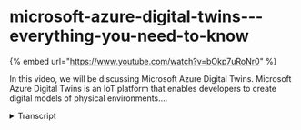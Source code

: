 # microsoft-azure-digital-twins---everything-you-need-to-know
{% embed url="https://www.youtube.com/watch?v=bOkp7uRoNr0" %}



In this video, we will be discussing Microsoft Azure Digital Twins. Microsoft Azure Digital Twins is an IoT platform that enables developers to create digital models of physical environments....
<details>
<summary>Transcript</summary>In this video, we will be discussing Microsoft Azure Digital Twins. Microsoft Azure Digital Twins is an IoT platform that enables developers to create digital models of physical environments....
welcome to this video on Microsoft Azure

digital twins presented by XM Pro

in this video we'll be exploring what

Azure digital twins is how it differs

from other digital twin platforms the

top use cases for this technology and

how you can get started with Azure

digital twins today Microsoft Azure

digital twins is a cloud-based iot

platform that enables developers to

create digital models of physical

environments

with its powerful set of apis and tools

and its ability to integrate with other

Azure services this platform is

transforming The Way businesses and

organizations interact with their

physical world

so whether you're looking to create a

smart building optimize your supply

chain or Monitor and control remote

environments Azure digital twins has got

you covered

so what separates as your digital twins

from other types of digital twin models

well Azure digital twins have several

features that set it apart from other

options including native integration

with other Azure Services pre-built

templates and Sample models high

scalability and multi-user access and

collaboration

additionally Azure digital twins include

support for spatial intelligence which

allows for the creation of 3D models and

Analysis of data in a spatial context

okay now let's have a look at some of

the top use cases for Azure digital

twins

number one smart buildings Azure digital

twins can be used to create digital twin

models of buildings and other physical

structures and to analyze and visualize

data from sensors and other devices in

those buildings this can be used to

optimize building performance improve

Energy Efficiency and enhance the

occupant experience

let's look at number two

smart cities Azure digital twins can be

used to create digital twin models of

entire cities and to analyze and

visualize data from a wide range of

sensors and devices that are distributed

throughout the city

this can be used to optimize traffic

flow improve Public Safety and enhance

the overall livability of the city if

you would like to know more about use

cases on Azure digital twins please

check our article on XM Pro where we

discuss these in more detail to get

started with Microsoft Azure digital

twins you will need to have an Azure

account if you do not already have an

Azure account you can sign up for a free

trial on the Azure website once you have

an Azure account you can access the

Azure digital twin service through the

Azure portal if you would like more

details on Azure digital twins check out

our article on XM Pro where we discuss

Azure digital twins in much greater

depth

you can find the link in the video

description

thank you for watching Remember to

subscribe to our channel for all things

digital twins

[Music]
</details>
